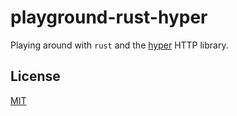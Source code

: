 # playground-rust-hyper
Playing around with `rust` and the [hyper][1] HTTP library.

## License
[MIT](https://tldrlegal.com/license/mit-license)

[1]: https://github.com/hyperium/hyper
